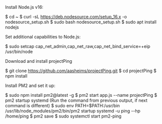 
Install Node.js v16:

$ cd ~
$ curl -sL https://deb.nodesource.com/setup_16.x -o nodesource_setup.sh
$ sudo bash nodesource_setup.sh
$ sudo apt install nodejs



Set additional capabilities to Node.js:

$ sudo setcap cap_net_admin,cap_net_raw,cap_net_bind_service=+eip /usr/bin/node



Download and install projectPing

$ git clone https://github.com/aasheims/projectPing.git
$ cd projectPing
$ npm install



Install PM2 and set it up:

$ sudo npm install pm2@latest -g
$ pm2 start app.js --name projectPing
$ pm2 startup systemd
(Run the command from previous output, if next command is different)
$ sudo env PATH=$PATH:/usr/bin /usr/lib/node_modules/pm2/bin/pm2 startup systemd -u ping --hp /home/ping
$ pm2 save
$ sudo systemctl start pm2-ping






